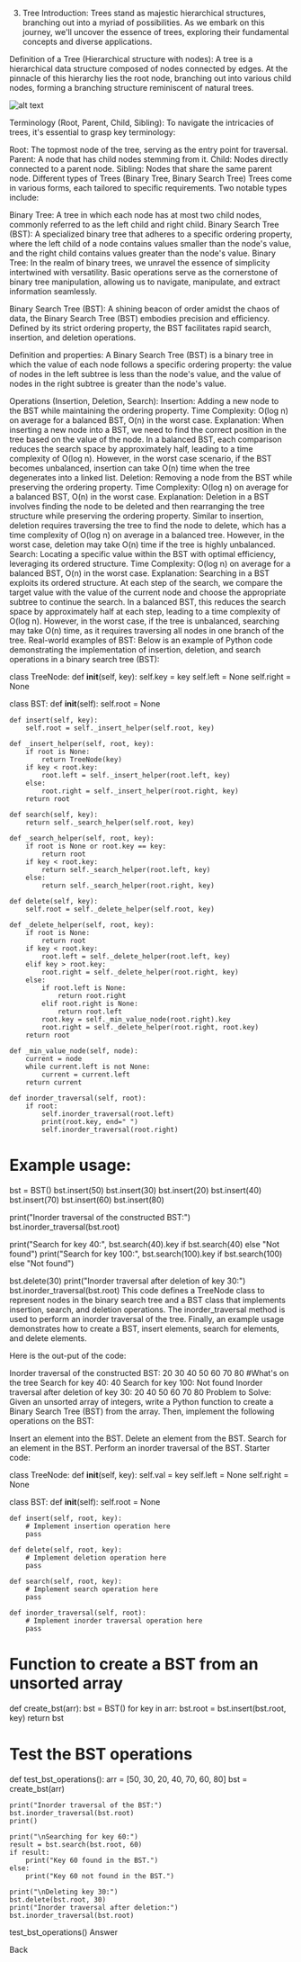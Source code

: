 3. Tree
Introduction:
Trees stand as majestic hierarchical structures, branching out into a myriad of possibilities. As we embark on this journey, we'll uncover the essence of trees, exploring their fundamental concepts and diverse applications.

Definition of a Tree (Hierarchical structure with nodes):
A tree is a hierarchical data structure composed of nodes connected by edges. At the pinnacle of this hierarchy lies the root node, branching out into various child nodes, forming a branching structure reminiscent of natural trees.

![alt text](<Picture Files/Stack.jpg>)

Terminology (Root, Parent, Child, Sibling):
To navigate the intricacies of trees, it's essential to grasp key terminology:

Root: The topmost node of the tree, serving as the entry point for traversal.
Parent: A node that has child nodes stemming from it.
Child: Nodes directly connected to a parent node.
Sibling: Nodes that share the same parent node.
Different types of Trees (Binary Tree, Binary Search Tree)
Trees come in various forms, each tailored to specific requirements. Two notable types include:

Binary Tree: A tree in which each node has at most two child nodes, commonly referred to as the left child and right child. Binary Search Tree (BST): A specialized binary tree that adheres to a specific ordering property, where the left child of a node contains values smaller than the node's value, and the right child contains values greater than the node's value. Binary Tree: In the realm of binary trees, we unravel the essence of simplicity intertwined with versatility. Basic operations serve as the cornerstone of binary tree manipulation, allowing us to navigate, manipulate, and extract information seamlessly.

Binary Search Tree (BST):
A shining beacon of order amidst the chaos of data, the Binary Search Tree (BST) embodies precision and efficiency. Defined by its strict ordering property, the BST facilitates rapid search, insertion, and deletion operations.

Definition and properties: A Binary Search Tree (BST) is a binary tree in which the value of each node follows a specific ordering property: the value of nodes in the left subtree is less than the node's value, and the value of nodes in the right subtree is greater than the node's value.

Operations (Insertion, Deletion, Search):
Insertion: Adding a new node to the BST while maintaining the ordering property.
Time Complexity: O(log n) on average for a balanced BST, O(n) in the worst case.
Explanation: When inserting a new node into a BST, we need to find the correct position in the tree based on the value of the node. In a balanced BST, each comparison reduces the search space by approximately half, leading to a time complexity of O(log n). However, in the worst case scenario, if the BST becomes unbalanced, insertion can take O(n) time when the tree degenerates into a linked list.
Deletion: Removing a node from the BST while preserving the ordering property.
Time Complexity: O(log n) on average for a balanced BST, O(n) in the worst case.
Explanation: Deletion in a BST involves finding the node to be deleted and then rearranging the tree structure while preserving the ordering property. Similar to insertion, deletion requires traversing the tree to find the node to delete, which has a time complexity of O(log n) on average in a balanced tree. However, in the worst case, deletion may take O(n) time if the tree is highly unbalanced.
Search: Locating a specific value within the BST with optimal efficiency, leveraging its ordered structure.
Time Complexity: O(log n) on average for a balanced BST, O(n) in the worst case.
Explanation: Searching in a BST exploits its ordered structure. At each step of the search, we compare the target value with the value of the current node and choose the appropriate subtree to continue the search. In a balanced BST, this reduces the search space by approximately half at each step, leading to a time complexity of O(log n). However, in the worst case, if the tree is unbalanced, searching may take O(n) time, as it requires traversing all nodes in one branch of the tree.
Real-world examples of BST:
Below is an example of Python code demonstrating the implementation of insertion, deletion, and search operations in a binary search tree (BST):

class TreeNode:
    def __init__(self, key):
        self.key = key
        self.left = None
        self.right = None

class BST:
    def __init__(self):
        self.root = None

    def insert(self, key):
        self.root = self._insert_helper(self.root, key)

    def _insert_helper(self, root, key):
        if root is None:
            return TreeNode(key)
        if key < root.key:
            root.left = self._insert_helper(root.left, key)
        else:
            root.right = self._insert_helper(root.right, key)
        return root

    def search(self, key):
        return self._search_helper(self.root, key)

    def _search_helper(self, root, key):
        if root is None or root.key == key:
            return root
        if key < root.key:
            return self._search_helper(root.left, key)
        else:
            return self._search_helper(root.right, key)

    def delete(self, key):
        self.root = self._delete_helper(self.root, key)

    def _delete_helper(self, root, key):
        if root is None:
            return root
        if key < root.key:
            root.left = self._delete_helper(root.left, key)
        elif key > root.key:
            root.right = self._delete_helper(root.right, key)
        else:
            if root.left is None:
                return root.right
            elif root.right is None:
                return root.left
            root.key = self._min_value_node(root.right).key
            root.right = self._delete_helper(root.right, root.key)
        return root

    def _min_value_node(self, node):
        current = node
        while current.left is not None:
            current = current.left
        return current

    def inorder_traversal(self, root):
        if root:
            self.inorder_traversal(root.left)
            print(root.key, end=" ")
            self.inorder_traversal(root.right)

# Example usage:
bst = BST()
bst.insert(50)
bst.insert(30)
bst.insert(20)
bst.insert(40)
bst.insert(70)
bst.insert(60)
bst.insert(80)

print("Inorder traversal of the constructed BST:")
bst.inorder_traversal(bst.root)

print("Search for key 40:", bst.search(40).key if bst.search(40) else "Not found")
print("Search for key 100:", bst.search(100).key if bst.search(100) else "Not found")

bst.delete(30)
print("Inorder traversal after deletion of key 30:")
bst.inorder_traversal(bst.root)
This code defines a TreeNode class to represent nodes in the binary search tree and a BST class that implements insertion, search, and deletion operations. The inorder_traversal method is used to perform an inorder traversal of the tree. Finally, an example usage demonstrates how to create a BST, insert elements, search for elements, and delete elements.

Here is the out-put of the code:

Inorder traversal of the constructed BST:
20 30 40 50 60 70 80 #What's on the tree
Search for key 40: 40
Search for key 100: Not found
Inorder traversal after deletion of key 30:
20 40 50 60 70 80
Problem to Solve:
Given an unsorted array of integers, write a Python function to create a Binary Search Tree (BST) from the array. Then, implement the following operations on the BST:

Insert an element into the BST.
Delete an element from the BST.
Search for an element in the BST.
Perform an inorder traversal of the BST.
Starter code:

class TreeNode:
    def __init__(self, key):
        self.val = key
        self.left = None
        self.right = None

class BST:
    def __init__(self):
        self.root = None

    def insert(self, root, key):
        # Implement insertion operation here
        pass

    def delete(self, root, key):
        # Implement deletion operation here
        pass

    def search(self, root, key):
        # Implement search operation here
        pass

    def inorder_traversal(self, root):
        # Implement inorder traversal operation here
        pass

# Function to create a BST from an unsorted array
def create_bst(arr):
    bst = BST()
    for key in arr:
        bst.root = bst.insert(bst.root, key)
    return bst

# Test the BST operations
def test_bst_operations():
    arr = [50, 30, 20, 40, 70, 60, 80]
    bst = create_bst(arr)

    print("Inorder traversal of the BST:")
    bst.inorder_traversal(bst.root)
    print()

    print("\nSearching for key 60:")
    result = bst.search(bst.root, 60)
    if result:
        print("Key 60 found in the BST.")
    else:
        print("Key 60 not found in the BST.")

    print("\nDeleting key 30:")
    bst.delete(bst.root, 30)
    print("Inorder traversal after deletion:")
    bst.inorder_traversal(bst.root)

test_bst_operations()
Answer

Back
